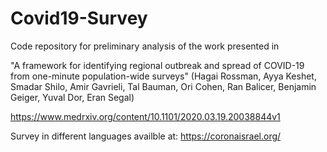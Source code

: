 # Covid19-Survey
Code repository for preliminary analysis of the work presented in

"A framework for identifying regional outbreak and spread of COVID-19 from one-minute population-wide surveys"
(Hagai Rossman, Ayya Keshet, Smadar Shilo, Amir Gavrieli, Tal Bauman, Ori Cohen, Ran Balicer, Benjamin Geiger, Yuval Dor, Eran Segal)

https://www.medrxiv.org/content/10.1101/2020.03.19.20038844v1

Survey in different languages availble at:
https://coronaisrael.org/
